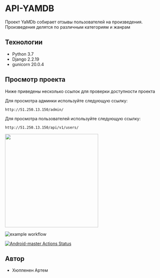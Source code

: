 # API-YAMDB

Проект YaMDb собирает отзывы пользователей на произведения. Произведения делятся по различным категориям и жанрам

## Технологии
- Python 3.7
- Django 2.2.19
- gunicorn 20.0.4

## Просмотр проекта

Ниже приведены несколько ссылок для проверки доступности проекта

Для просмотра админки используйте следующую ссылку:

```
http://51.250.13.150/admin/
```

Для просмотра пользователей используйте следующую ссылку:

```
http://51.250.13.150/api/v1/users/
```


[<img aling="left" width="308px" src="https://docs.github.com/assets/cb-6722/images/help/repository/actions-workflow-status-badge.png" />][workflow]

[workflow]: (https://github.com/huppa_fp/yamdb_final/workflows/yamdb_workflow.yml/badge.svg)

![example workflow](https://github.com/huppa_fp/yamdb_final/actions/workflows/yamdb_workflow.yml/badge.svg)


[![Android-master Actions Status](https://github.com/huppa_fp/yamdb_final/workflows/yamdb_workflow/badge.svg)](https://github.com/huppa_fp/yamdb_final/actions)


## Автор

- Хюппенен Артем